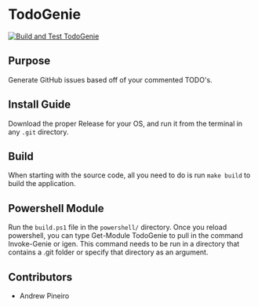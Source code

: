 # TodoGenie
[![Build and Test TodoGenie](https://github.com/andrew-pineiro/TodoGenie/actions/workflows/action.yml/badge.svg)](https://github.com/andrew-pineiro/TodoGenie/actions/workflows/action.yml)

## Purpose
Generate GitHub issues based off of your commented TODO's. 

## Install Guide
Download the proper Release for your OS, and run it from the terminal in any `.git` directory.

## Build
When starting with the source code, all you need to do is run `make build` to build the application.

## Powershell Module
Run the `build.ps1` file in the `powershell/` directory. Once you reload powershell, you can type Get-Module TodoGenie to pull in the command Invoke-Genie or igen. This command needs to be run in a directory that contains a .git folder or specify that directory as an argument.

## Contributors
* Andrew Pineiro
